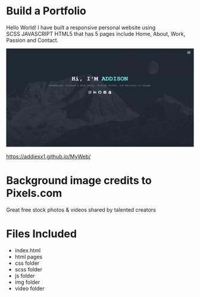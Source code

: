 # Build a Portfolio
  Hello World!
  I have built a responsive personal website using	
  	SCSS
 	JAVASCRIPT
  	HTML5
  that has 5 pages include Home, About, Work, Passion and Contact.
  
  ![ScreenShot](img/homepage.png)
		
  https://addiexx1.github.io/MyWeb/

# Background image credits to Pixels.com
  Great free stock photos & videos shared by talented creators

# Files Included

* index.html
* html pages
* css folder
* scss folder
* js folder
* img folder
* video folder
